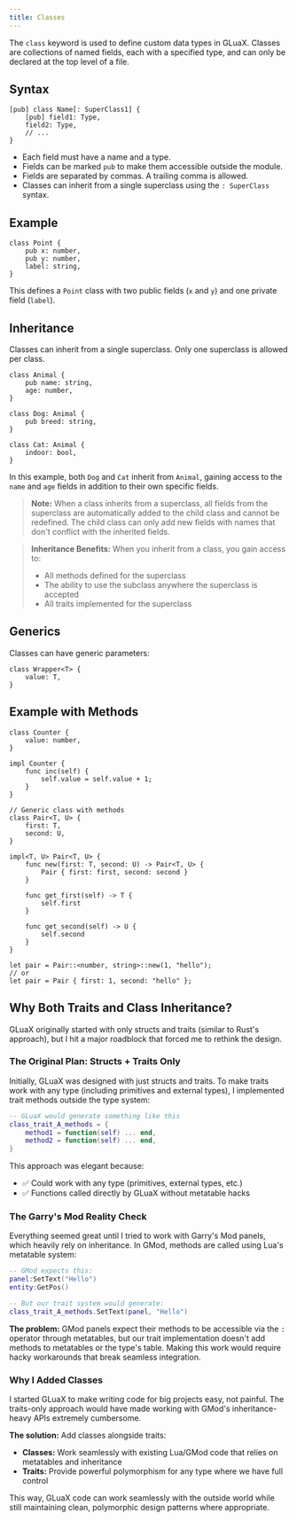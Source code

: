 ```yaml
---
title: Classes
---
```


The `class` keyword is used to define custom data types in GLuaX. Classes are collections of named fields, each with a specified type, and can only be declared at the top level of a file.

## Syntax

```gluax
[pub] class Name[: SuperClass1] {
    [pub] field1: Type,
    field2: Type,
    // ...
}
```

- Each field must have a name and a type.
- Fields can be marked `pub` to make them accessible outside the module.
- Fields are separated by commas. A trailing comma is allowed.
- Classes can inherit from a single superclass using the `: SuperClass` syntax.

## Example

```gluax
class Point {
    pub x: number,
    pub y: number,
    label: string,
}
```

This defines a `Point` class with two public fields (`x` and `y`) and one private field (`label`).

## Inheritance

Classes can inherit from a single superclass. Only one superclass is allowed per class.

```gluax
class Animal {
    pub name: string,
    age: number,
}

class Dog: Animal {
    pub breed: string,
}

class Cat: Animal {
    indoor: bool,
}
```

In this example, both `Dog` and `Cat` inherit from `Animal`, gaining access to the `name` and `age` fields in addition to their own specific fields.

> **Note:**
> When a class inherits from a superclass, all fields from the superclass are automatically added to the child class and cannot be redefined. The child class can only add new fields with names that don't conflict with the inherited fields.

> **Inheritance Benefits:**
> When you inherit from a class, you gain access to:
>
> - All methods defined for the superclass
> - The ability to use the subclass anywhere the superclass is accepted
> - All traits implemented for the superclass

## Generics

Classes can have generic parameters:

```gluax
class Wrapper<T> {
    value: T,
}
```

## Example with Methods

```gluax
class Counter {
    value: number,
}

impl Counter {
    func inc(self) {
        self.value = self.value + 1;
    }
}

// Generic class with methods
class Pair<T, U> {
    first: T,
    second: U,
}

impl<T, U> Pair<T, U> {
    func new(first: T, second: U) -> Pair<T, U> {
        Pair { first: first, second: second }
    }

    func get_first(self) -> T {
        self.first
    }

    func get_second(self) -> U {
        self.second
    }
}

let pair = Pair::<number, string>::new(1, "hello");
// or
let pair = Pair { first: 1, second: "hello" };
```

## Why Both Traits and Class Inheritance?

GLuaX originally started with only structs and traits (similar to Rust's approach), but I hit a major roadblock that forced me to rethink the design.

### The Original Plan: Structs + Traits Only

Initially, GLuaX was designed with just structs and traits. To make traits work with any type (including primitives and external types), I implemented trait methods outside the type system:

```lua
-- GLuaX would generate something like this
class_trait_A_methods = {
    method1 = function(self) ... end,
    method2 = function(self) ... end,
}
```

This approach was elegant because:

- ✅ Could work with any type (primitives, external types, etc.)
- ✅ Functions called directly by GLuaX without metatable hacks

### The Garry's Mod Reality Check

Everything seemed great until I tried to work with Garry's Mod panels, which heavily rely on inheritance. In GMod, methods are called using Lua's metatable system:

```lua
-- GMod expects this:
panel:SetText("Hello")
entity:GetPos()

-- But our trait system would generate:
class_trait_A_methods.SetText(panel, "Hello")
```

**The problem:** GMod panels expect their methods to be accessible via the `:` operator through metatables, but our trait implementation doesn't add methods to metatables or the type's table. Making this work would require hacky workarounds that break seamless integration.

### Why I Added Classes

I started GLuaX to make writing code for big projects easy, not painful. The traits-only approach would have made working with GMod's inheritance-heavy APIs extremely cumbersome.

**The solution:** Add classes alongside traits:

- **Classes:** Work seamlessly with existing Lua/GMod code that relies on metatables and inheritance
- **Traits:** Provide powerful polymorphism for any type where we have full control

This way, GLuaX code can work seamlessly with the outside world while still maintaining clean, polymorphic design patterns where appropriate.
